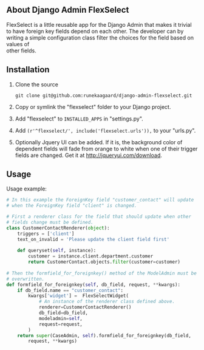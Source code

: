 ## About Django Admin FlexSelect ##

FlexSelect is a little reusable app for the Django Admin that makes it trivial
to have foreign key fields depend on each other. The developer can by writing a 
simple configuration class filter the choices for the field based on values of  
other fields.

## Installation ##
1. Clone the source

    `git clone git@github.com:runekaagaard/django-admin-flexselect.git`

1. Copy or symlink the "flexselect" folder to your Django project.

1. Add "flexselect" to `INSTALLED_APPS` in "settings.py".

1. Add `(r'^flexselect/', include('flexselect.urls')),` to your "urls.py".

1. Optionally Jquery UI can be added. If it is, the background color of dependent
   fields will fade from orange to white when one of their trigger fields are
   changed. Get it at http://jqueryui.com/download.

## Usage ##

Usage example:

```python
# In this example the ForeignKey field "customer_contact" will update
# when the ForeignKey field "client" is changed. 

# First a renderer class for the field that should update when other
# fields change must be defined.
class CustomerContactRenderer(object):
    triggers = ['client']
    text_on_invalid = 'Please update the client field first'
    
    def queryset(self, instance):
        customer = instance.client.department.customer
        return CustomerContact.objects.filter(customer=customer)
        
# Then the formfield_for_foreignkey() method of the ModelAdmin must be
# overwritten. 
def formfield_for_foreignkey(self, db_field, request, **kwargs):
    if db_field.name == "customer_contact":
        kwargs['widget'] =  FlexSelectWidget(
            # An instance of the renderer class defined above.
            renderer=CustomerContactRenderer()
            db_field=db_field,
            modeladmin=self,
            request=request,
        )
    return super(CaseAdmin, self).formfield_for_foreignkey(db_field, 
        request, **kwargs)
```

